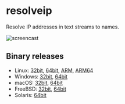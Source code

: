 # resolveip

Resolve IP addresses in text streams to names.

![screencast](/raw/master/res/.screencast01.gif)

## Binary releases

* Linux: [32bit](https://stuff.heiko-reese.de/resolveip/resolveip_linux_386.tar.bz2), [64bit](https://stuff.heiko-reese.de/resolveip/resolveip_linux_amd64.tar.bz2), [ARM](https://stuff.heiko-reese.de/resolveip/resolveip_linux_arm.tar.bz2), [ARM64](https://stuff.heiko-reese.de/resolveip/resolveip_linux_arm64.tar.bz2)
* Windows: [32bit](https://stuff.heiko-reese.de/resolveip/resolveip_windows_386.zip), [64bit](https://stuff.heiko-reese.de/resolveip/resolveip_windows_amd64.zip)
* macOS: [32bit](https://stuff.heiko-reese.de/resolveip/resolveip_darwin_386.tar.bz2), [64bit](https://stuff.heiko-reese.de/resolveip/resolveip_darwin_amd64.tar.bz2)
* FreeBSD: [32bit](https://stuff.heiko-reese.de/resolveip/resolveip_freebsd_386.tar.bz2), [64bit](https://stuff.heiko-reese.de/resolveip/resolveip_freebsd_amd64.tar.bz2)
* Solaris: [64bit](https://stuff.heiko-reese.de/resolveip/resolveip_solaris_amd64.tar.bz2)
